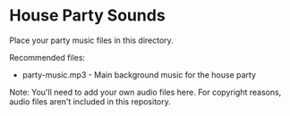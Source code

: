 # House Party Sounds

Place your party music files in this directory.

Recommended files:
- party-music.mp3 - Main background music for the house party

Note: You'll need to add your own audio files here. For copyright reasons, audio files aren't included in this repository.
